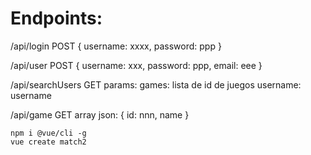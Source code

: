 # Endpoints:

/api/login	POST	{ username: xxxx, password: ppp }

/api/user	POST	{ username: xxx, password: ppp, email: eee }

/api/searchUsers	GET 	params: 
                                games: lista de id de juegos
                                username: username

/api/game	GET	array json:  { id: nnn, name }




	npm i @vue/cli -g
	vue create match2


